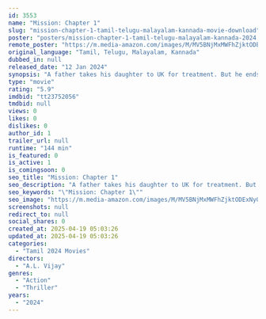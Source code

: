 ```yaml
---
id: 3553
name: "Mission: Chapter 1"
slug: "mission-chapter-1-tamil-telugu-malayalam-kannada-movie-download"
poster: "posters/mission-chapter-1-tamil-telugu-malayalam-kannada-2024.jpg"
remote_poster: "https://m.media-amazon.com/images/M/MV5BNjMxMWFhZjktODExNy00M2QxLTkxNDEtOGUzZTY3MDYzYjBhXkEyXkFqcGc@._V1_SX300.jpg"
original_language: "Tamil, Telugu, Malayalam, Kannada"
dubbed_in: null
released_date: "12 Jan 2024"
synopsis: "A father takes his daughter to UK for treatment. But he ends up in trouble. What happens next ?"
type: "movie"
rating: "5.9"
imdbid: "tt23752056"
tmdbid: null
views: 0
likes: 0
dislikes: 0
author_id: 1
trailer_url: null
runtime: "144 min"
is_featured: 0
is_active: 1
is_comingsoon: 0
seo_title: "Mission: Chapter 1"
seo_description: "A father takes his daughter to UK for treatment. But he ends up in trouble. What happens next ?"
seo_keywords: "\"Mission: Chapter 1\""
seo_image: "https://m.media-amazon.com/images/M/MV5BNjMxMWFhZjktODExNy00M2QxLTkxNDEtOGUzZTY3MDYzYjBhXkEyXkFqcGc@._V1_SX300.jpg"
screenshots: null
redirect_to: null
social_shares: 0
created_at: 2025-04-19 05:03:26
updated_at: 2025-04-19 05:03:26
categories:
  - "Tamil 2024 Movies"
directors:
  - "A.L. Vijay"
genres:
  - "Action"
  - "Thriller"
years:
  - "2024"
---
```


